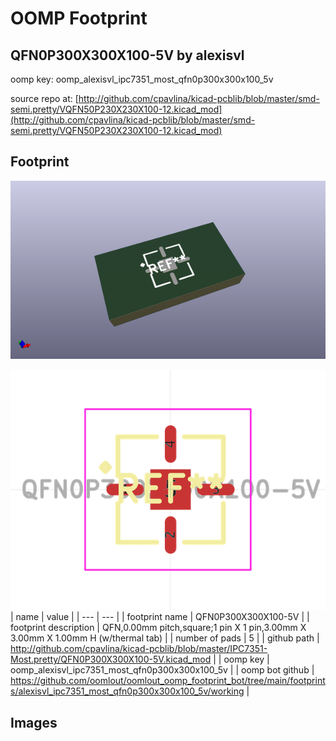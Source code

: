 # OOMP Footprint  
## QFN0P300X300X100-5V  by alexisvl  
  
oomp key: oomp_alexisvl_ipc7351_most_qfn0p300x300x100_5v  
  
source repo at: [http://github.com/cpavlina/kicad-pcblib/blob/master/smd-semi.pretty/VQFN50P230X230X100-12.kicad_mod](http://github.com/cpavlina/kicad-pcblib/blob/master/smd-semi.pretty/VQFN50P230X230X100-12.kicad_mod)  
## Footprint  
  
[![working_kicad_pcb_3d.png](working_kicad_pcb_3d_600.png)](working_kicad_pcb_3d.png)  
  
[![working.png](working_600.png)](working.png)  
| name | value | 
| --- | --- | 
| footprint name | QFN0P300X300X100-5V | 
| footprint description | QFN,0.00mm pitch,square;1 pin X 1 pin,3.00mm X 3.00mm X 1.00mm H (w/thermal tab) | 
| number of pads | 5 | 
| github path | http://github.com/cpavlina/kicad-pcblib/blob/master/IPC7351-Most.pretty/QFN0P300X300X100-5V.kicad_mod | 
| oomp key | oomp_alexisvl_ipc7351_most_qfn0p300x300x100_5v | 
| oomp bot github | https://github.com/oomlout/oomlout_oomp_footprint_bot/tree/main/footprints/alexisvl_ipc7351_most_qfn0p300x300x100_5v/working | 
## Images  
